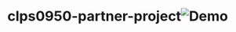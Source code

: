 # clps0950-partner-project![Demo](https://user-images.githubusercontent.com/127125232/227696615-3bb9cfd8-42f5-4881-91e2-787c7a76d133.gif)
